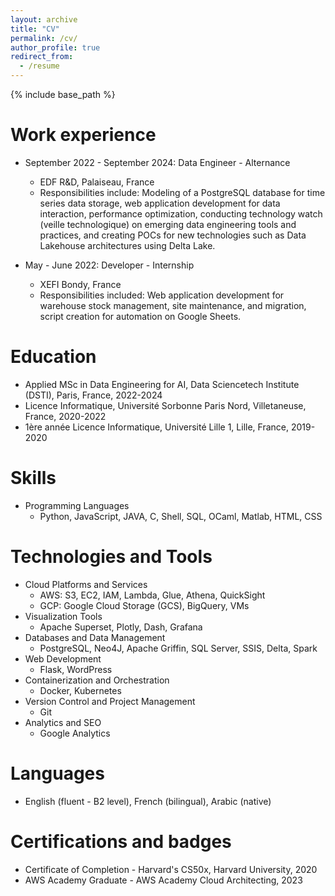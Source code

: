 ```yaml
---
layout: archive
title: "CV"
permalink: /cv/
author_profile: true
redirect_from:
  - /resume
---
```


{% include base_path %}

Work experience
======
* September 2022 - September 2024: Data Engineer - Alternance
  * EDF R&D, Palaiseau, France
  * Responsibilities include: Modeling of a PostgreSQL database for time series data storage, web application development for data interaction, performance optimization, conducting technology watch (veille technologique) on emerging data engineering tools and practices, and creating POCs for new technologies such as Data Lakehouse architectures using Delta Lake.
  
* May - June 2022: Developer - Internship
  * XEFI Bondy, France
  * Responsibilities included: Web application development for warehouse stock management, site maintenance, and migration, script creation for automation on Google Sheets.

Education
======
* Applied MSc in Data Engineering for AI, Data Sciencetech Institute (DSTI), Paris, France, 2022-2024
* Licence Informatique, Université Sorbonne Paris Nord, Villetaneuse, France, 2020-2022
* 1ère année Licence Informatique, Université Lille 1, Lille, France, 2019-2020


Skills
======
* Programming Languages
  * Python, JavaScript, JAVA, C, Shell, SQL, OCaml, Matlab, HTML, CSS

Technologies and Tools
======
* Cloud Platforms and Services
  * AWS: S3, EC2, IAM, Lambda, Glue, Athena, QuickSight
  * GCP: Google Cloud Storage (GCS), BigQuery, VMs
* Visualization Tools
  * Apache Superset, Plotly, Dash, Grafana
* Databases and Data Management
  * PostgreSQL, Neo4J, Apache Griffin, SQL Server, SSIS, Delta, Spark
* Web Development
  * Flask, WordPress
* Containerization and Orchestration
  * Docker, Kubernetes
* Version Control and Project Management
  * Git
* Analytics and SEO
  * Google Analytics

Languages
======
  * English (fluent - B2 level), French (bilingual), Arabic (native) 

Certifications and badges
======
* Certificate of Completion - Harvard's CS50x, Harvard University, 2020
* AWS Academy Graduate - AWS Academy Cloud Architecting, 2023